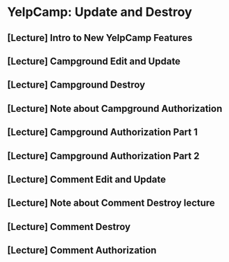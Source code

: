 # YelpCamp: Update and Destroy

## [Lecture] Intro to New YelpCamp Features

## [Lecture] Campground Edit and Update

## [Lecture] Campground Destroy

## [Lecture] Note about Campground Authorization

## [Lecture] Campground Authorization Part 1

## [Lecture] Campground Authorization Part 2

## [Lecture] Comment Edit and Update

## [Lecture] Note about Comment Destroy lecture

## [Lecture] Comment Destroy

## [Lecture] Comment Authorization

